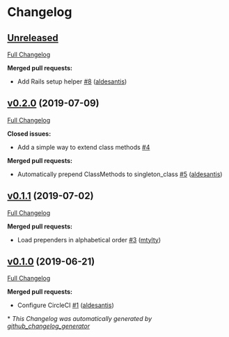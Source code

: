# Changelog

## [Unreleased](https://github.com/nebulab/prependers/tree/HEAD)

[Full Changelog](https://github.com/nebulab/prependers/compare/v0.2.0...HEAD)

**Merged pull requests:**

- Add Rails setup helper [\#8](https://github.com/nebulab/prependers/pull/8) ([aldesantis](https://github.com/aldesantis))

## [v0.2.0](https://github.com/nebulab/prependers/tree/v0.2.0) (2019-07-09)

[Full Changelog](https://github.com/nebulab/prependers/compare/v0.1.1...v0.2.0)

**Closed issues:**

- Add a simple way to extend class methods [\#4](https://github.com/nebulab/prependers/issues/4)

**Merged pull requests:**

- Automatically prepend ClassMethods to singleton\_class [\#5](https://github.com/nebulab/prependers/pull/5) ([aldesantis](https://github.com/aldesantis))

## [v0.1.1](https://github.com/nebulab/prependers/tree/v0.1.1) (2019-07-02)

[Full Changelog](https://github.com/nebulab/prependers/compare/v0.1.0...v0.1.1)

**Merged pull requests:**

- Load prependers in alphabetical order [\#3](https://github.com/nebulab/prependers/pull/3) ([mtylty](https://github.com/mtylty))

## [v0.1.0](https://github.com/nebulab/prependers/tree/v0.1.0) (2019-06-21)

[Full Changelog](https://github.com/nebulab/prependers/compare/3059d0a9697a6fa5a8fc7bc84b0c8af8fdc29fef...v0.1.0)

**Merged pull requests:**

- Configure CircleCI [\#1](https://github.com/nebulab/prependers/pull/1) ([aldesantis](https://github.com/aldesantis))



\* *This Changelog was automatically generated by [github_changelog_generator](https://github.com/github-changelog-generator/github-changelog-generator)*
